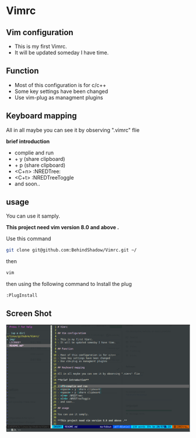 # Vimrc

## Vim configuration

- This is my first Vimrc.
- It will be updated someday I have time.

## Function

- Most of this configuration is for c/c++
- Some key settings have been changed
- Use vim-plug as managment plugins

## Keyboard mapping

All in all maybe you can see it by observing ".vimrc" flie

**brief introduction**

- <F5>complie and run
- <space> + y (share clipboard)
- <space> + p (share clipboard)
- <C+n> :NREDTree:
- <C+t> :NREDTreeToggle
- and soon..

## usage

You can use it samply.

**This project need vim version 8.0 and above .**

Use this command
```bash
git clone git@github.com:BehindShadow/Vimrc.git ~/

```

then 
```bash
vim

```

then using the following command to Install the plug 
```bash
:PlugInstall
```


## Screen Shot

![图一](./img/2021-12-13_18-14.png)




